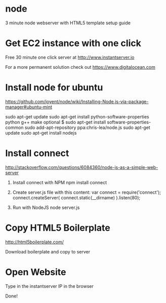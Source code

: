 node
====

3 minute node webserver with HTML5 template setup guide


# Get EC2 instance with one click

Free 30 minute one click server at http://www.instantserver.io
                        
For a more permanent solution check out https://www.digitalocean.com

# Install node for ubuntu
https://github.com/joyent/node/wiki/Installing-Node.js-via-package-manager#ubuntu-mint

sudo apt-get update
sudo apt-get install python-software-properties python g++ make
optional $ sudo apt-get install software-properties-common
sudo add-apt-repository ppa:chris-lea/node.js
sudo apt-get update
sudo apt-get install nodejs

# Install connect
http://stackoverflow.com/questions/6084360/node-js-as-a-simple-web-server

1. Install connect with NPM
npm install connect

2. Create server.js file with this content:
var connect = require('connect');
connect.createServer(
    connect.static(__dirname)
).listen(80);

3. Run with NodeJS
node server.js

# Copy HTML5 Boilerplate
http://html5boilerplate.com/

Download boilerplate and copy to server

# Open Website
Type in the instantserver IP in the browser

Done!